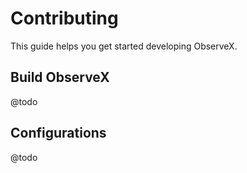 # Contributing

This guide helps you get started developing ObserveX.

## Build ObserveX

@todo

## Configurations

@todo